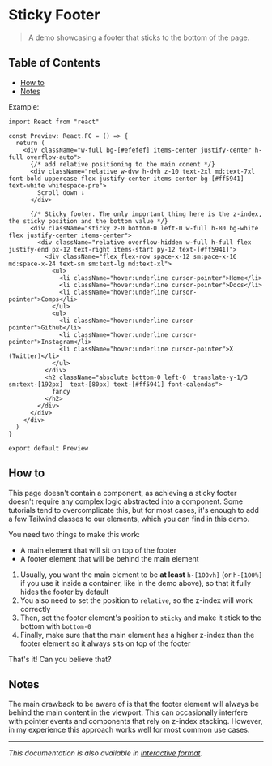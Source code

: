 # Sticky Footer

> A demo showcasing a footer that sticks to the bottom of the page.

## Table of Contents

- [How to](#how-to)
- [Notes](#notes)

Example:

```tsx
import React from "react"

const Preview: React.FC = () => {
  return (
    <div className="w-full bg-[#efefef] items-center justify-center h-full overflow-auto">
      {/* add relative positioning to the main conent */}
      <div className="relative w-dvw h-dvh z-10 text-2xl md:text-7xl font-bold uppercase flex justify-center items-center bg-[#ff5941] text-white whitespace-pre">
        Scroll down ↓
      </div>

      {/* Sticky footer. The only important thing here is the z-index, the sticky position and the bottom value */}
      <div className="sticky z-0 bottom-0 left-0 w-full h-80 bg-white flex justify-center items-center">
        <div className="relative overflow-hidden w-full h-full flex justify-end px-12 text-right items-start py-12 text-[#ff5941]">
          <div className="flex flex-row space-x-12 sm:pace-x-16  md:space-x-24 text-sm sm:text-lg md:text-xl">
            <ul>
              <li className="hover:underline cursor-pointer">Home</li>
              <li className="hover:underline cursor-pointer">Docs</li>
              <li className="hover:underline cursor-pointer">Comps</li>
            </ul>
            <ul>
              <li className="hover:underline cursor-pointer">Github</li>
              <li className="hover:underline cursor-pointer">Instagram</li>
              <li className="hover:underline cursor-pointer">X (Twitter)</li>
            </ul>
          </div>
          <h2 className="absolute bottom-0 left-0  translate-y-1/3 sm:text-[192px]  text-[80px] text-[#ff5941] font-calendas">
            fancy
          </h2>
        </div>
      </div>
    </div>
  )
}

export default Preview

```

## How to

This page doesn't contain a component, as achieving a sticky footer doesn't require any complex logic abstracted into a component. Some tutorials tend to overcomplicate this, but for most cases, it's enough to add a few Tailwind classes to our elements, which you can find in this demo.

You need two things to make this work:

- A main element that will sit on top of the footer
- A footer element that will be behind the main element

1. Usually, you want the main element to be **at least** `h-[100vh]` (or `h-[100%]` if you use it inside a container, like in the demo above), so that it fully hides the footer by default
2. You also need to set the position to `relative`, so the z-index will work correctly
3. Then, set the footer element's position to `sticky` and make it stick to the bottom with `bottom-0`
4. Finally, make sure that the main element has a higher z-index than the footer element so it always sits on top of the footer

That's it! Can you believe that?

## Notes

The main drawback to be aware of is that the footer element will always be behind the main content in the viewport. This can occasionally interfere with pointer events and components that rely on z-index stacking. However, in my experience this approach works well for most common use cases.

---

*This documentation is also available in [interactive format](https://uwuui.com/docs/components/components/blocks/sticky-footer).*